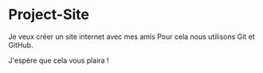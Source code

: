 # Project-Site
Je veux créer un site internet avec mes amis
Pour cela nous utilisons Git et GitHub.

J'espère que cela vous plaira !
